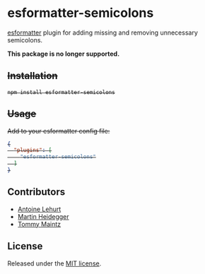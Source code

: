 # esformatter-semicolons

[esformatter][esformatter] plugin for adding missing and removing unnecessary semicolons.

**This package is no longer supported.**

## <s>Installation</s>

<s>

```
npm install esformatter-semicolons
```

</s>

## <s>Usage</s>

<s>
Add to your esformatter config file:

```json
{
  "plugins": [
    "esformatter-semicolons"
  ]
}
```

</s>

## Contributors

* [Antoine Lehurt](https://github.com/kewah)
* [Martin Heidegger](https://github.com/martinheidegger)
* [Tommy Maintz](https://github.com/TommyM)

## License

Released under the [MIT license][license].

[esformatter]:https://github.com/millermedeiros/esformatter
[license]:https://raw.github.com/bulyshko/esformatter-semicolons/master/LICENSE
